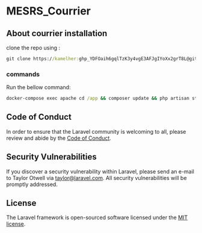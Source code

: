 # MESRS_Courrier
## About courrier installation 
clone the repo using : 
``` cmd
git clone https://kamelher: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@github.com/Univesity-of-msila/courrier.git
```
### commands

Run the bellow command:
``` cmd 
docker-compose exec apache cd /app && composer update && php artisan storage:link && php artisan migrate
```
## Code of Conduct

In order to ensure that the Laravel community is welcoming to all, please review and abide by the [Code of Conduct](https://laravel.com/docs/contributions#code-of-conduct).

## Security Vulnerabilities

If you discover a security vulnerability within Laravel, please send an e-mail to Taylor Otwell via [taylor@laravel.com](mailto:taylor@laravel.com). All security vulnerabilities will be promptly addressed.

## License

The Laravel framework is open-sourced software licensed under the [MIT license](https://opensource.org/licenses/MIT).
